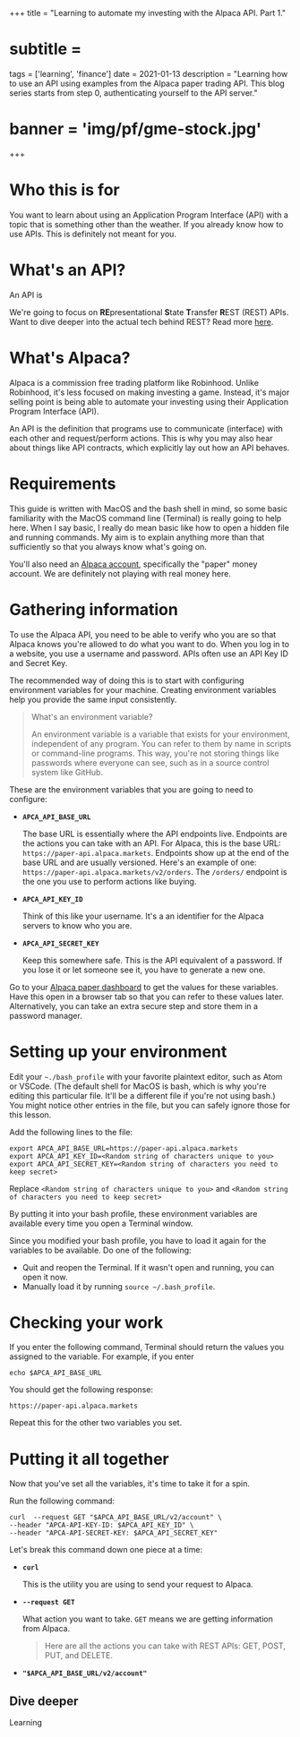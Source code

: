 +++
title = "Learning to automate my investing with the Alpaca API. Part 1."
# subtitle =
tags = ['learning', 'finance']
date = 2021-01-13
description = "Learning how to use an API using examples from the Alpaca paper trading API. This blog series starts from step 0, authenticating yourself to the API server."
# banner = 'img/pf/gme-stock.jpg'
+++

# Who this is for

You want to learn about using an Application Program Interface (API) with a topic that is something other than the weather. If you already know how to use APIs. This is definitely not meant for you.

# What's an API?

An API is 

We're going to focus on **RE**presentational **S**tate **T**ransfer **R**EST (REST) APIs. Want to dive deeper into the actual tech behind REST? Read more [here](https://blog.postman.com/rest-api-definition/).

# What's Alpaca?

Alpaca is a  commission free trading platform like Robinhood. Unlike Robinhood, it's less focused on making investing a game. Instead, it's major selling point is being able to automate your investing using their Application Program Interface (API). 

An API is the definition that programs use to communicate (interface) with each other and request/perform actions. This is why you may also hear about things like API contracts, which explicitly lay out how an API behaves.

# Requirements

This guide is written with MacOS and the bash shell in mind, so some basic familiarity with the MacOS command line (Terminal) is really going to help here. When I say basic, I really do mean basic like how to open a hidden file and running commands. My aim is to explain anything more than that sufficiently so that you always know what's going on.

You'll also need an [Alpaca account](https://app.alpaca.markets/brokerage/new-account), specifically the "paper" money account. We are definitely not playing with real money here.

# Gathering information

To use the Alpaca API, you need to be able to verify who you are so that Alpaca knows you're allowed to do what you want to do. When you log in to a website, you use a username and password. APIs often use an API Key ID and Secret Key.

The recommended way of doing this is to start with configuring environment variables for your machine. Creating environment variables help you provide the same input consistently. 

> What's an environment variable?
>
> An environment variable is a variable that exists for your environment, independent of any program. You can refer to them by name in scripts or command-line programs. This way, you're not storing things like passwords where everyone can see, such as in a source control system like GitHub.

These are the environment variables that you are going to need to configure:

- **`APCA_API_BASE_URL`**

   The base URL is essentially where the API endpoints live. Endpoints are the actions you can take with an API. For Alpaca, this is the base URL: `https://paper-api.alpaca.markets`. Endpoints show up at the end of the base URL and are usually versioned. Here's an example of one: `https://paper-api.alpaca.markets/v2/orders`. The `/orders/` endpoint is the one you use to perform actions like buying.

- **`APCA_API_KEY_ID`**

   Think of this like your username. It's a an identifier for the Alpaca servers to know who you are.

- **`APCA_API_SECRET_KEY`**

   Keep this somewhere safe. This is the API equivalent of a password. If you lose it or let someone see it, you have to generate a new one.

Go to your [Alpaca paper dashboard](https://app.alpaca.markets/paper/dashboard/overview) to get the values for these variables. Have this open in a browser tab so that you can refer to these values later. Alternatively, you can take an extra secure step and store them in a password manager.

# Setting up your environment

Edit your `~./bash_profile` with your favorite plaintext editor, such as Atom or VSCode. (The default shell for MacOS is bash, which is why you're editing this particular file. It'll be a different file if you're not using bash.) You might notice other entries in the file, but you can safely ignore those for this lesson. 

Add the following lines to the file:

```
export APCA_API_BASE_URL=https://paper-api.alpaca.markets
export APCA_API_KEY_ID=<Random string of characters unique to you>
export APCA_API_SECRET_KEY=<Random string of characters you need to keep secret>
```

Replace `<Random string of characters unique to you>` and `<Random string of characters you need to keep secret>`

By putting it into your bash profile, these environment variables are available every time you open a Terminal window. 

Since you modified your bash profile, you have to load it again for the variables to be available. Do one of the following:

* Quit and reopen the Terminal. If it wasn't open and running, you can open it now.
* Manually load it by running `source ~/.bash_profile`.

# Checking your work

If you enter the following command, Terminal should return the values you assigned to the variable. For example, if you enter

```
echo $APCA_API_BASE_URL
```

You should get the following response:

```
https://paper-api.alpaca.markets
```

Repeat this for the other two variables you set.

# Putting it all together

Now that you've set all the variables, it's time to take it for a spin.

Run the following command:

```
curl  --request GET "$APCA_API_BASE_URL/v2/account" \
--header "APCA-API-KEY-ID: $APCA_API_KEY_ID" \
--header "APCA-API-SECRET-KEY: $APCA_API_SECRET_KEY"
```

Let's break this command down one piece at a time:

* **`curl`**

   This is the utility you are using to send your request to Alpaca.

* **`--request GET`**

   What action you want to take. `GET` means we are getting information from Alpaca.

   > Here are all the actions you can take with REST APIs: GET, POST, PUT, and DELETE.

* **`"$APCA_API_BASE_URL/v2/account"`**

## Dive deeper

Learning